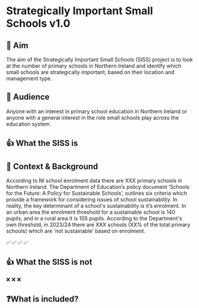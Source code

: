# Strategically Important Small Schools v1.0

## 📰 Aim
The aim of the Strategically Important Small Schools (SISS) project is to look at the number of primary schools in Northern Ireland and identify which small schools are strategically important, based on their location and management type.

## 🙋 Audience
Anyone with an interest in primary school education in Northern Ireland or anyone with a general interest in the role small schools play across the education system.

## 👍 What the SISS is

## 📖 Context & Background
According to NI school enrolment data there are XXX primary schools in Northern Ireland. The Department of Education’s policy document ‘Schools for the Future: A Policy for Sustainable Schools’, outlines six criteria which provide a framework for considering issues of school sustainability. In reality, the key determinant of a school's sustainability is it’s enrolment. In an urban area the enrolment threshold for a sustainable school is 140 pupils, and in a rural area it is 105 pupils. According to the Department's own threshold, in 2023/24 there are XXX schools (XX% of the total primary schools) which are ‘not sustainable’ based on enrolment.

✅
✅
✅
✅

## 👍 What the SISS is not

❌
❌
❌

## ❓What is included?
